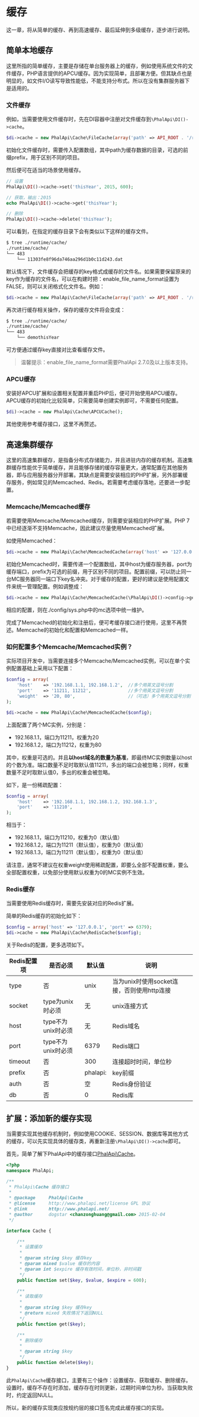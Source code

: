 # 缓存

这一章，将从简单的缓存、再到高速缓存、最后延伸到多级缓存，逐步进行说明。  

## 简单本地缓存
这里所指的简单缓存，主要是存储在单台服务器上的缓存，例如使用系统文件的文件缓存，PHP语言提供的APCU缓存。因为实现简单，且部署方便。但其缺点也是明显的，如文件I/O读写导致性能低，不能支持分布式。所以在没有集群服务器下是适用的。  
  
### 文件缓存

例如，当需要使用文件缓存时，先在DI容器中注册对文件缓存到```\PhalApi\DI()->cache```。  

```php
$di->cache = new PhalApi\Cache\FileCache(array('path' => API_ROOT . '/runtime', 'prefix' => 'demo'));
```
初始化文件缓存时，需要传入配置数组，其中path为缓存数据的目录，可选的前缀prefix，用于区别不同的项目。  

然后便可在适当的场景使用缓存。  
```php
// 设置
PhalApi\DI()->cache->set('thisYear', 2015, 600);

// 获取，输出：2015
echo PhalApi\DI()->cache->get('thisYear');

// 删除
PhalApi\DI()->cache->delete('thisYear');
```

可以看到，在指定的缓存目录下会有类似以下这样的缓存文件。  
```bash
$ tree ./runtime/cache/
./runtime/cache/
└── 483
    └── 11303fe8f96da746aa296d1b0c11d243.dat
```

默认情况下，文件缓存会把缓存的key格式成缓存的文件名。如果需要保留原来的key作为缓存的文件名，可以在构建时把：enable_file_name_format设置为FALSE，则可以关闭格式化文件名。例如：
```php
$di->cache = new PhalApi\Cache\FileCache(array('path' => API_ROOT . '/runtime', 'prefix' => 'demo', 'enable_file_name_format' => FALSE));
```

再次进行缓存相关操作，保存的缓存文件将会变成：
```bash
$ tree ./runtime/cache/
./runtime/cache/
└── 483
    └── demothisYear
```

可方便通过缓存key直接对比查看缓存文件。

> 温馨提示：enable_file_name_format需要PhalApi 2.7.0及以上版本支持。

### APCU缓存

安装好APCU扩展和设置相关配置并重启PHP后，便可开始使用APCU缓存。APCU缓存的初始化比较简单，只需要简单创建实例即可，不需要任何配置。  
```php
$di)->cache = new PhalApi\Cache\APCUCache();
```
其他使用参考缓存接口，这里不再赘述。  

## 高速集群缓存

这里的高速集群缓存，是指备分布式存储能力，并且进驻内存的缓存机制。高速集群缓存性能优于简单缓存，并且能够存储的缓存容量更大，通常配置在其他服务器，即与应用服务器分开部署。其缺点是需要安装相应的PHP扩展，另外部署缓存服务，例如常见的Memcached、Redis。若需要考虑缓存落地，还要进一步配置。    
  
### Memcache/Memcached缓存
若需要使用Memcache/Memcached缓存，则需要安装相应的PHP扩展。PHP 7中已经逐渐不支持Memcache，因此建议尽量使用Memcached扩展。  

如使用Memcached：  
```php
$di->cache = new PhalApi\Cache\MemcachedCache(array('host' => '127.0.0.1', 'port' => 11211, 'prefix' => 'demo_'));
```
初始化Memcached时，需要传递一个配置数组，其中host为缓存服务器，port为缓存端口，prefix为可选的前缀，用于区别不同的项目。配置前缀，可以防止同一台MC服务器同一端口下key名冲突。对于缓存的配置，更好的建议是使用配置文件来统一管理配置。例如调整成：  
```php
$di->cache = new PhalApi\Cache\MemcachedCache(\PhalApi\DI()->config->get('sys.mc'));
```
相应的配置，则在./config/sys.php中的mc选项中统一维护。  

完成了Memcached的初始化和注册后，便可考缓存接口进行使用，这里不再赘述。Memcache的初始化和配置和Memcached一样。    

### 如何配置多个Memcache/Memcached实例？ 
实际项目开发中，当需要连接多个Memcache/Memcached实例，可以在单个实例配置基础上采用以下配置：  
```php
$config = array(
    'host'    => '192.168.1.1, 192.168.1.2',  //多个用英文逗号分割
    'port'    => '11211, 11212',              //多个用英文逗号分割
    'weight'  => '20, 80',                    //（可选）多个用英文逗号分割
);

$di->cache = new PhalApi\Cache\MemcachedCache($config);
```
上面配置了两个MC实例，分别是：

 + 192.168.1.1，端口为11211，权重为20
 + 192.168.1.2，端口为11212，权重为80    
  
其中，权重是可选的。并且**以host域名的数量为基准**，即最终MC实例数量以host的个数为准。端口数量不足时取默认值11211，多出的端口会被忽略；同样，权重数量不足时取默认值0，多出的权重会被忽略。  
  
如下，是一份稀疏配置：  
```php
$config = array(
    'host'    => '192.168.1.1, 192.168.1.2, 192.168.1.3',
    'port'    => '11210',
);
```
相当于：  

 + 192.168.1.1，端口为11210，权重为0（默认值）  
 + 192.168.1.2，端口为11211（默认值），权重为0（默认值）  
 + 192.168.1.3，端口为11211（默认值），权重为0（默认值）    
  
请注意，通常不建议在权重weight使用稀疏配置，即要么全部不配置权重，要么全部配置权重，以免部分使用默认权重为0的MC实例不生效。  

### Redis缓存
当需要使用Redis缓存时，需要先安装对应的Redis扩展。  

简单的Redis缓存的初始化如下：  
```php
$config = array('host' => '127.0.0.1', 'port' => 6379);
$di->cache = new PhalApi\Cache\RedisCache($config);
```

关于Redis的配置，更多选项如下。  

Redis配置项|是否必须|默认值|说明
---|---|---|---
type|否|unix|当为unix时使用socket连接，否则使用http连接
socket|type为unix时必须|无|unix连接方式
host|type不为unix时必须|无|Redis域名
port|type不为unix时必须|6379|Redis端口
timeout|否|300|连接超时时间，单位秒
prefix|否|phalapi:|key前缀
auth|否|空|Redis身份验证
db|否|0|Redis库


## 扩展：添加新的缓存实现

当需要实现其他缓存机制时，例如使用COOKIE、SESSION、数据库等其他方式的缓存，可以先实现具体的缓存类，再重新注册```\PhalApi\DI()->cache```即可。  

首先，简单了解下PhalApi中的缓存接口[PhalApi\Cache](https://github.com/phalapi/kernal/blob/master/src/Cache.php)。  
```php
<?php
namespace PhalApi;

/**
 * PhalApi\Cache 缓存接口
 *
 * @package     PhalApi\Cache
 * @license     http://www.phalapi.net/license GPL 协议
 * @link        http://www.phalapi.net/
 * @author      dogstar <chanzonghuang@gmail.com> 2015-02-04
 */

interface Cache {

	/**
	 * 设置缓存
	 * 
	 * @param string $key 缓存key
	 * @param mixed $value 缓存的内容
	 * @param int $expire 缓存有效时间，单位秒，非时间戳
	 */
    public function set($key, $value, $expire = 600);

    /**
     * 读取缓存
     * 
     * @param string $key 缓存key
     * @return mixed 失败情况下返回NULL
     */
    public function get($key);

    /**
     * 删除缓存
     * 
     * @param string $key
     */
    public function delete($key);
}

```
此```PhalApi\Cache```缓存接口，主要有三个操作：设置缓存、获取缓存、删除缓存。设置时，缓存不存在时添加，缓存存在时则更新，过期时间单位为秒。当获取失败时，约定返回NULL。  

所以，新的缓存实现类应按规约层的接口签名完成此缓存接口的实现。  
